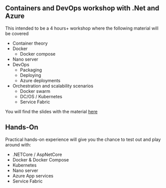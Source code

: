 ## Containers and DevOps workshop with .Net and Azure

This intended to be a 4 hours+ workshop where the following material will be covered 

 - Container theory
 - Docker
    - Docker compose
 - Nano server
 - DevOps
    - Packaging
    - Deploying
    - Azure deployments    
 - Orchestration and scalability scenarios
    - Docker swarm
    - DC/OS / Kubernetes
    - Service Fabric

You will find the slides with the material <a href="material.pptx">here</a>

## Hands-On
Practical hands-on experience will give you the chance to test out and play around with: 

  - .NETCore / AspNetCore
  - Docker & Docker Compose
  - Kubernetes
  - Nano server
  - Azure App services
  - Service Fabric

    
